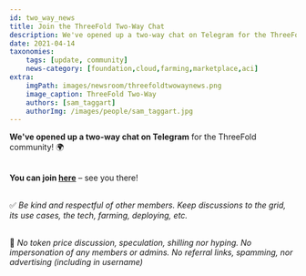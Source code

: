 ```yaml
---
id: two_way_news
title: Join the ThreeFold Two-Way Chat
description: We've opened up a two-way chat on Telegram for the ThreeFold community!
date: 2021-04-14
taxonomies:
    tags: [update, community]
    news-category: [foundation,cloud,farming,marketplace,aci]
extra:
    imgPath: images/newsroom/threefoldtwowaynews.png
    image_caption: ThreeFold Two-Way
    authors: [sam_taggart]
    authorImg: /images/people/sam_taggart.jpg
---
```


**We've opened up a two-way chat on Telegram** for the ThreeFold community! 🌍
<br/>
<br/>

**You can join [here](https://t.me/threefold)** – see you there!
<br/>
<br/>

✅ *Be kind and respectful of other members. Keep discussions to the grid, its use cases, the tech, farming, deploying, etc.*
<br/>
<br/>

🚫 *No token price discussion, speculation, shilling nor hyping. No impersonation of any members or admins. No referral links, spamming, nor advertising (including in username)*